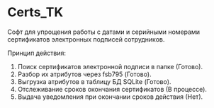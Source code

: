 # Certs_TK
Софт для упрощения работы с датами и серийными номерами сертификатов электронных подписей сотрудников.

Принцип действия:
1. Поиск сертификатов электронной подписи в папке (Готово).
2. Разбор их атрибутов через fsb795 (Готово).
3. Выгрузка атрибутов в таблицу БД SQLite (Готово).
4. Отслеживание сроков окончания сертификатов (В процессе).
5. Выдача уведомления при окончании сроков действия (Нет).
